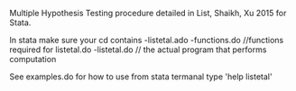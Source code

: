 Multiple Hypothesis Testing procedure detailed in List, Shaikh, Xu 2015 for Stata.

In stata make sure your cd contains
-listetal.ado
-functions.do //functions required for listetal.do
-listetal.do  // the actual program that performs computation

See examples.do for how to use from stata termanal type 'help listetal'
